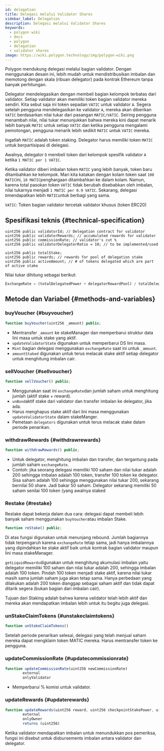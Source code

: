 ```yaml
---
id: delegation
title: Delegasi melalui Validator Shares
sidebar_label: Delegation
description: Delegasi melalui Validator Shares
keywords:
  - polygon wiki
  - docs
  - polygon
  - delegation
  - validator shares
image: https://wiki.polygon.technology/img/polygon-wiki.png
---
```


Polygon mendukung delegasi melalui bagian validator. Dengan menggunakan desain ini, lebih mudah untuk mendistribusikan imbalan dan memotong dengan skala (ribuan delegator) pada kontrak Ethereum tanpa banyak perhitungan.

Delegator mendelegasikan dengan membeli bagian kelompok terbatas dari validator. Setiap validator akan memiliki token bagian validator mereka sendiri. Kita sebut saja ini token sepadan `VATIC` untuk validator `A`. Segera setelah pengguna mendelegasikan ke validator `A`, mereka akan diberikan `VATIC` berdasarkan nilai tukar dari pasangan `MATIC/VATIC`. Seiring pengguna menambah nilai, nilai tukar menunjukkan bahwa mereka kini dapat menarik lebih banyak `MATIC` untuk setiap `VATIC` dan ketika pengguna mengalami pemotongan, pengguna menarik lebih sedikit `MATIC` untuk `VATIC` mereka.

Ingatlah `MATIC` adalah token staking. Delegator harus memiliki token `MATIC` untuk berpartisipasi di delegasi.

Awalnya, delegator `D` membeli token dari kelompok spesifik validator `A` ketika `1 MATIC per 1 VATIC`.

Ketika validator diberi imbalan token `MATIC` yang lebih banyak, token baru ditambahkan ke kelompok. Mari kita katakan dengan kolam token saat `100 MATIC`ini, `10 MATIC`penghargaan ditambahkan ke dalam kolam. Namun, karena total pasokan token `VATIC` tidak berubah disebabkan oleh imbalan, nilai tukarnya menjadi `1 MATIC per 0.9 VATIC`. Sekarang, delegasi `D`mendapatkan lebih `MATIC`untuk berbagi yang sama.

`VATIC`: Token bagian validator tercetak validator khusus (token ERC20)

## Spesifikasi teknis {#technical-specification}

```solidity
uint256 public validatorId; // Delegation contract for validator
uint256 public validatorRewards; // accumulated rewards for validator
uint256 public commissionRate; // validator's cut %
uint256 public validatorDelegatorRatio = 10; // to be implemented/used

uint256 public totalStake;
uint256 public rewards; // rewards for pool of delegation stake
uint256 public activeAmount; // # of tokens delegated which are part of active stake
```

Nilai tukar dihitung sebagai berikut:

```js
ExchangeRate = (totalDelegatedPower + delegatorRewardPool) / totalDelegatorShares
```

## Metode dan Variabel {#methods-and-variables}

### buyVoucher {#buyvoucher}

```js
function buyVoucher(uint256 _amount) public;
```

- Mentransfer `_amount` ke stakeManager dan memperbarui struktur data lini masa untuk stake yang aktif.
- `updateValidatorState` digunakan untuk memperbarui DS lini masa.
- `Mint` bagian delegasi menggunakan `exchangeRate` saat ini untuk `_amount`.
- `amountStaked` digunakan untuk terus melacak stake aktif setiap delegator untuk menghitung imbalan cair.

### sellVoucher {#sellvoucher}

```js
function sellVoucher() public;
```

- Menggunakan saat ini `exchangeRate`dan jumlah saham untuk menghitung jumlah (aktif stake + reward).
- `unBond`aktif stake dari validator dan transfer imbalan ke delegator, jika ada.
- Harus menghapus stake aktif dari lini masa menggunakan `updateValidatorState` dalam stakeManger.
- Pemetaan `delegators` digunakan untuk terus melacak stake dalam periode penarikan.

### withdrawRewards {#withdrawrewards}

```js
function withdrawRewards() public;
```

- Untuk delegator, menghitung imbalan dan transfer, dan tergantung pada jumlah saham `exchangeRate`.
- Contoh: jika seorang delegasi memiliki 100 saham dan nilai tukar adalah 200 sehingga imbalan adalah 100 token, transfer 100 token ke delegator. Sisa saham adalah 100 sehingga menggunakan nilai tukar 200, sekarang bernilai 50 share. Jadi bakar 50 saham. Delegator sekarang memiliki 50 saham senilai 100 token (yang awalnya staked

### Restake {#restake}

Restake dapat bekerja dalam dua cara: delegasi dapat membeli lebih banyak saham menggunakan `buyVoucher`atau imbalan Stake.

```js
function reStake() public;
```

Di atas fungsi digunakan untuk menunjang rebound. Jumlah bagiannya tidak terpengaruh karena `exchangeRate` tetap sama, jadi hanya imbalannya yang dipindahkan ke stake aktif baik untuk kontrak bagian validator maupun lini masa stakeManager.

`getLiquidRewards`digunakan untuk menghitung akumulasi imbalan yaitu delegator memiliki 100 saham dan nilai tukar adalah 200, sehingga imbalan adalah 100 token. Pindah 100 token menjadi stake aktif, karena nilai tukar masih sama jumlah saham juga akan tetap sama. Hanya perbedaan yang dilakukan adalah 200 token dianggap sebagai saham aktif dan tidak dapat ditarik segera (bukan bagian dari imbalan cair).

Tujuan dari Staking adalah bahwa karena validator telah lebih aktif dan mereka akan mendapatkan imbalan lebih untuk itu begitu juga delegasi.

### unStakeClaimTokens {#unstakeclaimtokens}

```js
function unStakeClaimTokens()
```

Setelah periode penarikan selesai, delegasi yang telah menjual saham mereka dapat mengklaim token MATIC mereka. Harus mentransfer token ke pengguna.

### updateCommissionRate {#updatecommissionrate}

```js
function updateCommissionRate(uint256 newCommissionRate)
        external
        onlyValidator
```

- Memperbarui % komisi untuk validator.

### updateRewards {#updaterewards}

```js
function updateRewards(uint256 reward, uint256 checkpointStakePower, uint256 validatorStake)
        external
        onlyOwner
        returns (uint256)
```

Ketika validator mendapatkan imbalan untuk menundukkan pos pemeriksa, fungsi ini disebut untuk disbursements imbalan antara validator dan delegator.

